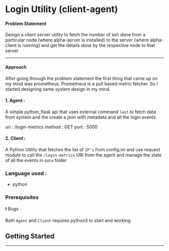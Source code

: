 # Login Utility (client-agent)

#### Problem Statement
Design a client server utility to fetch the number of ssh done from a particular node (where alpha-server is installed) to the server {where alpha-client is running} and get the details done by the respective node to that server

***

#### Approach

After going through the problem statement the first thing that came up on my mind was prometheus. Prometheus is a pull based metric fetcher. So I started designing same system design in my mind.

#### 1. Agent :
A simple python_flask api that uses external command `last` to fetch data from system and the create a json with metadata and all the login events.

uri : /login-metrics
method : GET
port : 5000

#### 2. Client :
A Python Utility that fetches the list of `IP's` from config.ini and use request module to call the `/login-metrics` URI from the agent and manage the state of all the events in `data` folder

### Language used :
- python

### Prerequisites
:exclamation: Bugs

Both `Agent` and `Client` requires python3 to start and working



## Getting Started
---
